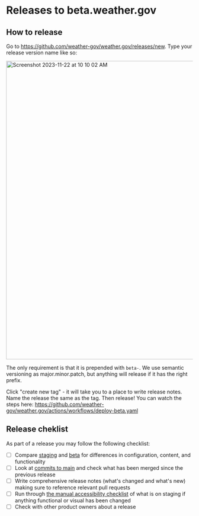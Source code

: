 # Releases to beta.weather.gov

## How to release

Go to https://github.com/weather-gov/weather.gov/releases/new. Type your release version name like so:

<img width="807" alt="Screenshot 2023-11-22 at 10 10 02 AM" src="https://github.com/weather-gov/weather.gov/assets/142825699/d280f961-3cd3-4e82-9297-3fd2b7288c50">

The only requirement is that it is prepended with `beta-`. We use semantic versioning as major.minor.patch, but anything will release if it has the right prefix. 

Click "create new tag" - it will take you to a place to write release notes. Name the release the same as the tag. Then release! You can watch the steps here: https://github.com/weather-gov/weather.gov/actions/workflows/deploy-beta.yaml

## Release cheklist

As part of a release you may follow the following checklist: 

- [ ] Compare [staging](https://weathergov-staging.app.cloud.gov/) and [beta](https://beta.weather.gov/) for differences in configuration, content, and functionality
- [ ] Look at [commits to main](https://github.com/weather-gov/weather.gov/commits/main) and check what has been merged since the previous release
- [ ] Write comprehensive release notes (what's changed and what's new) making sure to reference relevant pull requests
- [ ] Run through [the manual accessibility checklist](https://github.com/weather-gov/weather.gov/blob/main/docs/code-review-templates/code-review-web.md#accessibility) of what is on staging if anything functional or visual has been changed
- [ ] Check with other product owners about a release
